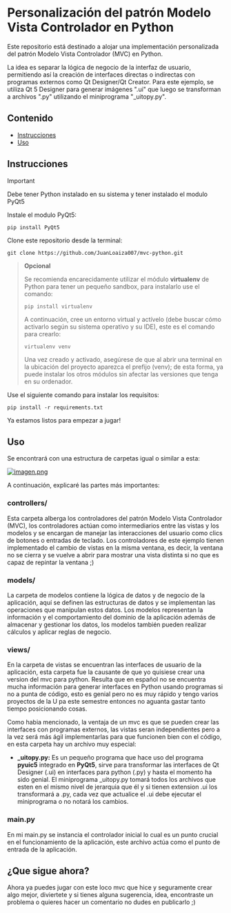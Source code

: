 # Personalización del patrón Modelo Vista Controlador en Python

Este repositorio está destinado a alojar una implementación personalizada del patrón Modelo Vista Controlador (MVC) en Python.

La idea es separar la lógica de negocio de la interfaz de usuario, permitiendo así la creación de interfaces directas o indirectas con programas externos como Qt Designer/Qt Creator. Para este ejemplo, se utiliza Qt 5 Designer para generar imágenes ".ui" que luego se transforman a archivos ".py" utilizando el miniprograma "_uitopy.py".

## Contenido

- [Instrucciones](#instrucciones)
- [Uso](#uso)

## Instrucciones

> [!IMPORTANT]
> Debe tener Python instalado en su sistema y tener instalado el modulo PyQt5

Instale el modulo PyQt5:

```
pip install PyQt5
```

Clone este repositorio desde la terminal:


```
git clone https://github.com/JuanLoaiza007/mvc-python.git
```


> **Opcional**
>
> Se recomienda encarecidamente utilizar el módulo **virtualenv** de Python para tener un pequeño sandbox, para instalarlo use el comando:
> ```
> pip install virtualenv
> ```
> A continuación, cree un entorno virtual y actívelo (debe buscar cómo activarlo según su sistema operativo y su IDE), este es el comando para crearlo:
> ```
> virtualenv venv
> ```
> Una vez creado y activado, asegúrese de que al abrir una terminal en la ubicación del proyecto aparezca el prefijo (venv); de esta forma, ya puede instalar los otros módulos sin afectar las versiones que tenga en su ordenador.


Use el siguiente comando para instalar los requisitos:

```
pip install -r requirements.txt
```
Ya estamos listos para empezar a jugar!

## Uso

Se encontrará con una estructura de carpetas igual o similar a esta:

[![imagen.png](https://i.postimg.cc/L4LjyDCB/imagen.png)](https://postimg.cc/bdYGrxjs)

A continuación, explicaré las partes más importantes:

### controllers/

Esta carpeta alberga los controladores del patrón Modelo Vista Controlador (MVC), los controladores actúan como intermediarios entre las vistas y los modelos y se encargan de manejar las interacciones del usuario como clics de botones o entradas de teclado. Los controladores de este ejemplo tienen implementado el cambio de vistas en la misma ventana, es decir, la ventana no se cierra y se vuelve a abrir para mostrar una vista distinta si no que es capaz de repintar la ventana ;)

### models/

La carpeta de modelos contiene la lógica de datos y de negocio de la aplicación, aquí se definen las estructuras de datos y se implementan las operaciones que manipulan estos datos. Los modelos representan la información y el comportamiento del dominio de la aplicación además de almacenar y gestionar los datos, los modelos también pueden realizar cálculos y aplicar reglas de negocio.

### views/

En la carpeta de vistas se encuentran las interfaces de usuario de la aplicación, esta carpeta fue la causante de que yo quisiese crear una version del mvc para python. Resulta que en español no se encuentra mucha información para generar interfaces en Python usando programas si no a punta de código, esto es genial pero no es muy rápido y tengo varios proyectos de la U pa este semestre entonces no aguanta gastar tanto tiempo posicionando cosas.

Como habia mencionado, la ventaja de un mvc es que se pueden crear las interfaces con programas externos, las vistas seran independientes pero a la vez será más ágil implementarlas para que funcionen bien con el código, en esta carpeta hay un archivo muy especial:
- **_uitopy.py:** Es un pequeño programa que hace uso del programa **pyuic5** integrado en **PyQt5**, sirve para transformar las interfaces de Qt Designer (.ui) en interfaces para python (.py) y hasta el momento ha sido genial. El miniprograma _uitopy.py tomará todos los archivos que esten en el mismo nivel de jerarquia que él y si tienen extension .ui los transformará a .py, cada vez que actualice el .ui debe ejecutar el miniprograma o no notará los cambios.

### main.py

En mi main.py se instancia el controlador inicial lo cual es un punto crucial en el funcionamiento de la aplicación, este archivo actúa como el punto de entrada de la aplicación. 

## ¿Que sigue ahora?

Ahora ya puedes jugar con este loco mvc que hice y seguramente crear algo mejor, diviertete y si tienes alguna sugerencia, idea, encontraste un problema o quieres hacer un comentario no dudes en publicarlo ;)
